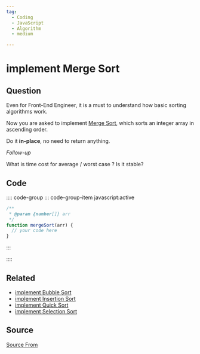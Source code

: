 ```yaml
---
tag:
  - Coding
  - JavaScript
  - Algorithm
  - medium

---
```

  
# implement Merge Sort

## Question
Even for Front-End Engineer, it is a must to understand how basic sorting algorithms work.

Now you are asked to implement [Merge Sort](https://en.wikipedia.org/wiki/Merge_sort), which sorts an integer array in ascending order.

Do it **in-place**, no need to return anything.

_Follow-up_

What is time cost for average / worst case ? Is it stable?

## Code
:::: code-group
::: code-group-item javascript:active
```javascript
/**
 * @param {number[]} arr
 */
function mergeSort(arr) {
  // your code here
}
```
:::
    
::::


## Related

+ [implement Bubble Sort](./implement-Bubble-Sort)
+ [implement Insertion Sort](./implement-Insertion-Sort)
+ [implement Quick Sort](./implement-Quick-Sort)
+ [implement Selection Sort](./implement-Selection-Sort)
##  Source
[Source From](https://bigfrontend.dev/problem/implement-Merge-Sort)

  